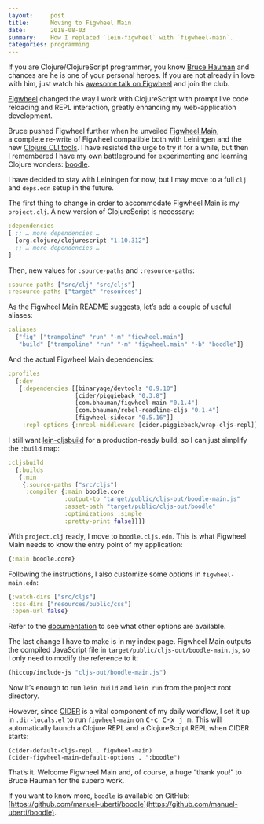 ```yaml
---
layout:     post
title:      Moving to Figwheel Main
date:       2018-08-03
summary:    How I replaced `lein-figwheel` with `figwheel-main`.
categories: programming
---
```


If you are Clojure/ClojureScript programmer, you know [Bruce
Hauman](https://github.com/bhauman) and chances are he is one of your personal
heroes. If you are not already in love with him, just watch his [awesome talk on
Figwheel](https://www.youtube.com/watch?v=j-kj2qwJa_E) and join the club.

[Figwheel](https://github.com/bhauman/lein-figwheel) changed the way I work with
ClojureScript with prompt live code reloading and REPL interaction, greatly
enhancing my web-application development.

Bruce pushed Figwheel further when he unveiled [Figwheel
Main](https://github.com/bhauman/figwheel-main), a complete re-write of Figwheel
compatible both with Leiningen and the new [Clojure CLI
tools](https://clojure.org/guides/deps_and_cli). I have resisted the urge to try
it for a while, but then I remembered I have my own battleground for
experimenting and learning Clojure wonders:
[boodle](https://github.com/manuel-uberti/boodle).

I have decided to stay with Leiningen for now, but I may move to a full
`clj` and `deps.edn` setup in the future.

The first thing to change in order to accommodate Figwheel Main is my
`project.clj`. A new version of ClojureScript is necessary:

``` clojure
:dependencies 
[ ;; … more dependencies …
  [org.clojure/clojurescript "1.10.312"]
  ;; … more dependencies … 
]                
```

Then, new values for `:source-paths` and `:resource-paths`:

``` clojure
:source-paths ["src/clj" "src/cljs"]
:resource-paths ["target" "resources"]
```

As the Figwheel Main README suggests, let’s add a couple of useful aliases:

``` clojure
:aliases
  {"fig" ["trampoline" "run" "-m" "figwheel.main"]
   "build" ["trampoline" "run" "-m" "figwheel.main" "-b" "boodle"]}
```

And the actual Figwheel Main dependencies:

``` clojure
:profiles
  {:dev
   {:dependencies [[binaryage/devtools "0.9.10"]
                   [cider/piggieback "0.3.8"]
                   [com.bhauman/figwheel-main "0.1.4"]
                   [com.bhauman/rebel-readline-cljs "0.1.4"]
                   [figwheel-sidecar "0.5.16"]]
    :repl-options {:nrepl-middleware [cider.piggieback/wrap-cljs-repl]}}}
```

I still want [lein-cljsbuild](https://github.com/emezeske/lein-cljsbuild) for a
production-ready build, so I can just simplify the `:build` map:

``` clojure
:cljsbuild
  {:builds
   {:min
    {:source-paths ["src/cljs"]
     :compiler {:main boodle.core
                :output-to "target/public/cljs-out/boodle-main.js"
                :asset-path "target/public/cljs-out/boodle"
                :optimizations :simple
                :pretty-print false}}}}
```

With `project.clj` ready, I move to `boodle.cljs.edn`. This is what Figwheel
Main needs to know the entry point of my application:

``` clojure
{:main boodle.core}
```

Following the instructions, I also customize some options in
`figwheel-main.edn`:

``` clojure
{:watch-dirs ["src/cljs"]
 :css-dirs ["resources/public/css"]
 :open-url false}
```

Refer to the
[documentation](https://github.com/bhauman/figwheel-main/blob/master/doc/figwheel-main-options.md)
to see what other options are available.

The last change I have to make is in my index page. Figwheel Main outputs the
compiled JavaScript file in `target/public/cljs-out/boodle-main.js`, so I only
need to modify the reference to it:

``` clojure
(hiccup/include-js "cljs-out/boodle-main.js")
```

Now it’s enough to run `lein build` and `lein run` from the project root
directory.

However, since [CIDER](https://github.com/clojure-emacs/cider) is a vital
component of my daily workflow, I set it up in `.dir-locals.el` to run
`figwheel-main` on <kbd>C-c C-x j m</kbd>. This will automatically launch a
Clojure REPL and a ClojureScript REPL when CIDER starts:

``` emacs-lisp
(cider-default-cljs-repl . figwheel-main)
(cider-figwheel-main-default-options . ":boodle")
```

That’s it. Welcome Figwheel Main and, of course, a huge “thank you!” to Bruce Hauman for the
superb work.
 
If you want to know more, `boodle` is available on GitHub:
[https://github.com/manuel-uberti/boodle](https://github.com/manuel-uberti/boodle).
